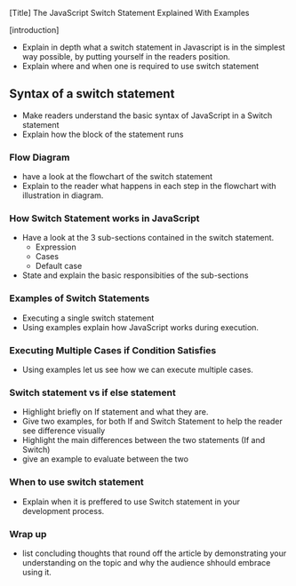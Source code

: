 [Title]
The JavaScript Switch Statement Explained With Examples

[introduction]
- Explain in depth what a switch statement in Javascript is in the simplest way possible, 
  by putting yourself in the readers position. 
- Explain where and when one is required to use switch statement

## Syntax of a switch statement 
- Make readers understand the basic syntax of JavaScript in a Switch statement
- Explain how the block of the statement runs

### Flow Diagram
- have a look at the flowchart of the switch statement
- Explain to the reader what happens in each step in the flowchart with illustration in diagram.

### How Switch Statement works in JavaScript
- Have a look at the 3 sub-sections contained in the switch statement.
	- Expression
	- Cases
	- Default case
- State and explain the basic responsibities of the sub-sections

### Examples of Switch Statements
- Executing a single switch statement
- Using examples explain how JavaScript works during execution.

### Executing Multiple Cases if Condition Satisfies
- Using examples let us see how we can execute multiple cases. 

### Switch statement vs if else statement
- Highlight briefly on If statement and what they are.
- Give two examples, for both If and Switch Statement to help the reader see difference visually
- Highlight the main differences between the two statements (If and Switch)
- give an example to evaluate between the two

### When to use switch statement
- Explain when it is preffered to use Switch statement in your development process.

### Wrap up 
- list concluding thoughts that round off the article by demonstrating your understanding 
  on the topic and why the audience shhould embrace using it.